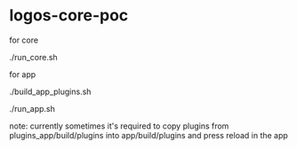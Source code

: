 # logos-core-poc

for core

./run_core.sh

for app

./build_app_plugins.sh

./run_app.sh

note: currently sometimes it's required to copy plugins from plugins_app/build/plugins into app/build/plugins and press reload in the app
